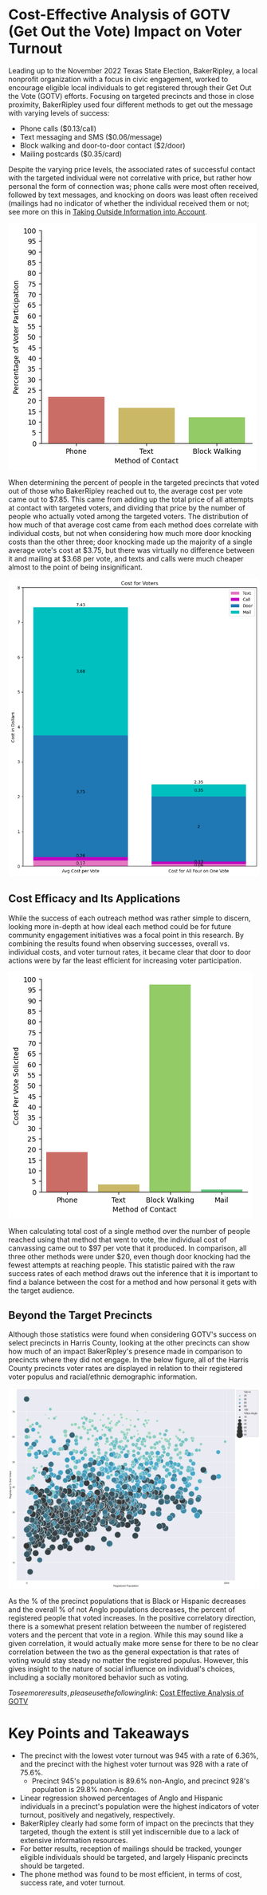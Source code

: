 # Cost-Effective Analysis of GOTV (Get Out the Vote) Impact on Voter Turnout

Leading up to the November 2022 Texas State Election, BakerRipley, a local nonprofit organization with a focus in civic engagement, worked to encourage eligible local individuals to get registered through their Get Out the Vote (GOTV) efforts. Focusing on targeted precincts and those in close proximity, BakerRipley used four different methods to get out the message with varying levels of success:

* Phone calls (\$0.13/call)
* Text messaging and SMS (\$0.06/message)
* Block walking and door-to-door contact (\$2/door)
* Mailing postcards (\$0.35/card)

Despite the varying price levels, the associated rates of successful contact with the targeted individual were not correlative with price, but rather how personal the form of connection was; phone calls were most often received, followed by text messages, and knocking on doors was least often received (mailings had no indicator of whether the individual received them or not; see more on this in [Taking Outside Information into Account](#taking-outside-information-into-account).

![Voting in Target Group](/Visualizations/voter-part-among-govt-target.png?raw=true "Voting in GOVT Target Group")

When determining the percent of people in the targeted precincts that voted out of those who BakerRipley reached out to, the average cost per vote came out to $7.85. This came from adding up the total price of all attempts at contact with targeted voters, and dividing that price by the number of people who actually voted among the targeted voters. The distribution of how much of that average cost came from each method does correlate with individual costs, but not when considering how much more door knocking costs than the other three; door knocking made up the majority of a single average vote's cost at $3.75, but there was virtually no difference between it and mailing at $3.68 per vote, and texts and calls were much cheaper almost to the point of being insignificant.

![Average Cost per Vote](/Visualizations/cost-for-a-vote.png?raw=true "Avg Cost per Vote")

## Cost Efficacy and Its Applications

While the success of each outreach method was rather simple to discern, looking more in-depth at how ideal each method could be for future community engagement initiatives was a focal point in this research. By combining the results found when observing successes, overall vs. individual costs, and voter turnout rates, it became clear that door to door actions were by far the least efficient for increasing voter participation.

![Price per Method](/Visualizations/cost-per-method.png?raw=true "Price per Method")

When calculating total cost of a single method over the number of people reached using that method that went to vote, the individual cost of canvassing came out to \$97 per vote that it produced. In comparison, all three other methods were under \$20, even though door knocking had the fewest attempts at reaching people. This statistic paired with the raw success rates of each method draws out the inference that it is important to find a balance between the cost for a method and how personal it gets with the target audience.

## Beyond the Target Precincts

Although those statistics were found when considering GOTV's success on select precincts in Harris County, looking at the other precincts can show how much of an impact BakerRipley's presence made in comparison to precincts where they did not engage. In the below figure, all of the Harris County precincts voter rates are displayed in relation to their registered voter populus and racial/ethnic demographic information.

![Registered Voters and Racial Info](/Visualizations/precinct-racial-distribution-by-registration-and-voting.png?raw=true "Registered Voters Racial Info")

As the % of the precinct populations that is Black or Hispanic decreases and the overall % of not Anglo populations decreases, the percent of registered people that voted increases. In the positive correlatory direction, there is a somewhat present relation betweeen the number of registered voters and the percent that vote in a region. While this may sound like a given correlation, it would actually make more sense for there to be no clear correlation between the two as the general expectation is that rates of voting would stay steady no matter the registered populus. However, this gives insight to the nature of social influence on individual's choices, including a socially monitored behavior such as voting.

$To see more results, please use the following link:$ [Cost Effective Analysis of GOTV]()

# Key Points and Takeaways

* The precinct with the lowest voter turnout was 945 with a rate of 6.36%, and the precinct with the highest voter turnout was 928 with a rate of 75.6%.
  * Precinct 945's population is 89.6% non-Anglo, and precinct 928's population is 29.8% non-Anglo.
* Linear regression showed percentages of Anglo and Hispanic individuals in a precinct's population were the highest indicators of voter turnout, positively and negatively, respectively.
* BakerRipley clearly had some form of impact on the precincts that they targeted, though the extent is still yet indiscernible due to a lack of extensive information resources.
* For better results, reception of mailings should be tracked, younger eligible individuals should be targeted, and largely Hispanic precincts should be targeted.
* The phone method was found to be most efficient, in terms of cost, success rate, and voter turnout.
